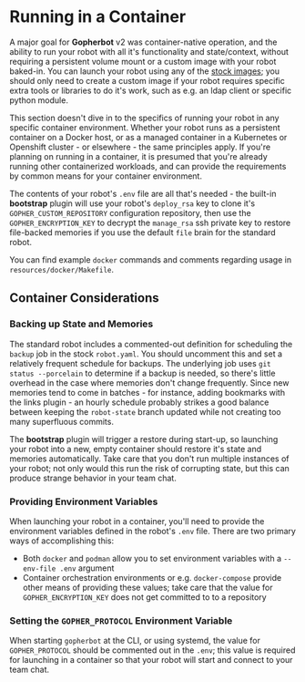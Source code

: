 # Running in a Container

A major goal for **Gopherbot** v2 was container-native operation, and the ability to run your robot with all it's functionality and state/context, without requiring a persistent volume mount or a custom image with your robot baked-in. You can launch your robot using any of the [stock images](https://hub.docker.com/r/lnxjedi/gopherbot); you should only need to create a custom image if your robot requires specific extra tools or libraries to do it's work, such as e.g. an ldap client or specific python module.

This section doesn't dive in to the specifics of running your robot in any specific container environment. Whether your robot runs as a persistent container on a Docker host, or as a managed container in a Kubernetes or Openshift cluster - or elsewhere - the same principles apply. If you're planning on running in a container, it is presumed that you're already running other containerized workloads, and can provide the requirements by common means for your container environment.

The contents of your robot's `.env` file are all that's needed - the built-in **bootstrap** plugin will use your robot's `deploy_rsa` key to clone it's `GOPHER_CUSTOM_REPOSITORY` configuration repository, then use the `GOPHER_ENCRYPTION_KEY` to decrypt the `manage_rsa` ssh private key to restore file-backed memories if you use the default `file` brain for the standard robot.

You can find example `docker` commands and comments regarding usage in `resources/docker/Makefile`.

## Container Considerations

### Backing up State and Memories
The standard robot includes a commented-out definition for scheduling the `backup` job in the stock `robot.yaml`. You should uncomment this and set a relatively frequent schedule for backups. The underlying job uses `git status --porcelain` to determine if a backup is needed, so there's little overhead in the case where memories don't change frequently. Since new memories tend to come in batches - for instance, adding bookmarks with the links plugin - an hourly schedule probably strikes a good balance between keeping the `robot-state` branch updated while not creating too many superfluous commits.

The **bootstrap** plugin will trigger a restore during start-up, so launching your robot into a new, empty container should restore it's state and memories automatically. Take care that you don't run multiple instances of your robot; not only would this run the risk of corrupting state, but this can produce strange behavior in your team chat.

### Providing Environment Variables
When launching your robot in a container, you'll need to provide the environment variables defined in the robot's `.env` file. There are two primary ways of accomplishing this:
* Both `docker` and `podman` allow you to set environment variables with a `--env-file .env` argument
* Container orchestration environments or e.g. `docker-compose` provide other means of providing these values; take care that the value for `GOPHER_ENCRYPTION_KEY` does not get committed to to a repository

### Setting the `GOPHER_PROTOCOL` Environment Variable
When starting `gopherbot` at the CLI, or using systemd, the value for `GOPHER_PROTOCOL` should be commented out in the `.env`; this value is required for launching in a container so that your robot will start and connect to your team chat.